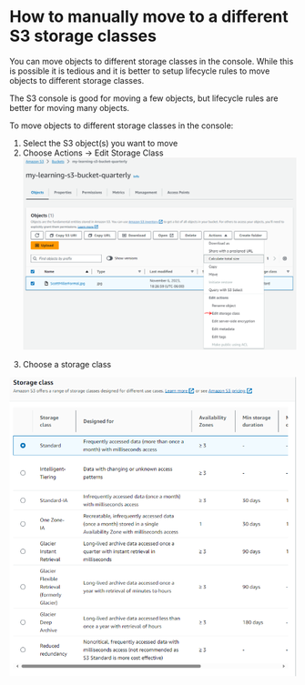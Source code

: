 # How to manually move to a different S3 storage classes

You can move objects to different storage classes in the console.  While this is possible it is tedious and it is better to setup lifecycle rules to move objects to different storage classes.

The S3 console is good for moving a few objects, but lifecycle rules are better for moving many objects.

To move objects to different storage classes in the console:

1) Select the S3 object(s) you want to move
2) Choose Actions -> Edit Storage Class
![Select Action](images/manual-move.png)
3. Choose a storage class

![Storage Class options](images/storage-class.png)
